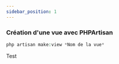 ```yaml
---
sidebar_position: 1
---
```


### Création d'une vue avec PHPArtisan
````php
php artisan make:view *Nom de la vue*
````

Test